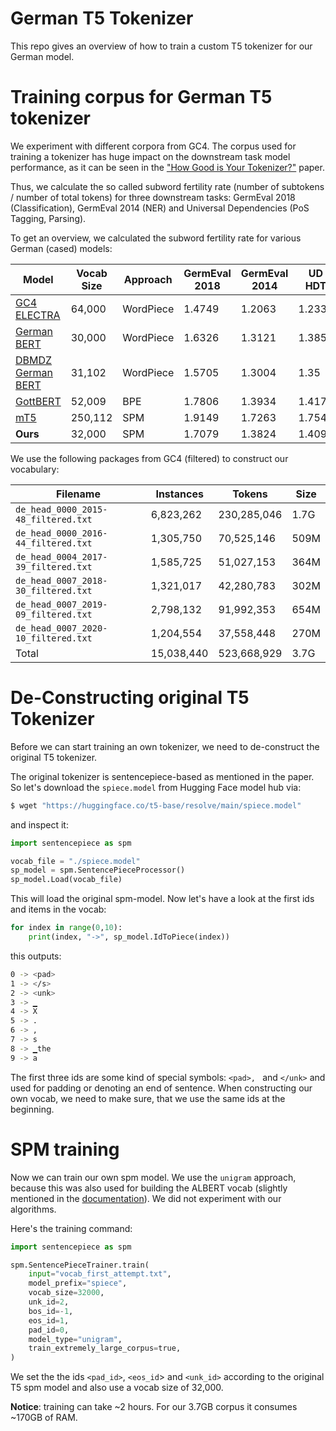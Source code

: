 # German T5 Tokenizer

This repo gives an overview of how to train a custom T5 tokenizer for our German model.

# Training corpus for German T5 tokenizer

We experiment with different corpora from GC4. The corpus used for training a tokenizer has huge impact on the downstream task model performance, as it can be seen in the ["How Good is Your Tokenizer?"](https://arxiv.org/abs/2012.15613) paper.

Thus, we calculate the so called subword fertility rate (number of subtokens / number of total tokens) for three downstream tasks: GermEval 2018 (Classification), GermEval 2014 (NER) and Universal Dependencies (PoS Tagging, Parsing).

To get an overview, we calculated the subword fertility rate for various German (cased) models:

| Model                                                                                      | Vocab Size | Approach  | GermEval 2018 | GermEval 2014 | UD HDT | Average
| ------------------------------------------------------------------------------------------ | ---------- | --------- | ------------- | ------------- | ------ | -------
| [GC4 ELECTRA](https://huggingface.co/stefan-it/electra-base-gc4-64k-0-cased-discriminator) |  64,000    | WordPiece | 1.4749        | 1.2063        | 1.2337 | 1.30
| [German BERT](https://huggingface.co/bert-base-german-cased)                               |  30,000    | WordPiece | 1.6326        | 1.3121        | 1.3852 | 1.44
| [DBMDZ German BERT](https://huggingface.co/bert-base-german-dbmdz-cased)                   |  31,102    | WordPiece | 1.5705        | 1.3004        | 1.35   | 1.41
| [GottBERT](https://huggingface.co/uklfr/gottbert-base)                                     |  52,009    | BPE       | 1.7806        | 1.3934        | 1.4172 | 1.53
| [mT5](https://huggingface.co/google/mt5-base)                                              | 250,112    | SPM       | 1.9149        | 1.7263        | 1.7545 | 1.80
| **Ours**                                                                                   |  32,000    | SPM       | 1.7079        | 1.3824        | 1.4097 | 1.50

We use the following packages from GC4 (filtered) to construct our vocabulary:

| Filename                            | Instances  | Tokens      | Size
| ----------------------------------- | ---------- | ----------- | ----
| `de_head_0000_2015-48_filtered.txt` |  6,823,262 | 230,285,046 | 1.7G
| `de_head_0000_2016-44_filtered.txt` |  1,305,750 |  70,525,146 | 509M
| `de_head_0004_2017-39_filtered.txt` |  1,585,725 |  51,027,153 | 364M
| `de_head_0007_2018-30_filtered.txt` |  1,321,017 |  42,280,783 | 302M
| `de_head_0007_2019-09_filtered.txt` |  2,798,132 |  91,992,353 | 654M
| `de_head_0007_2020-10_filtered.txt` |  1,204,554 |  37,558,448 | 270M
| Total                               | 15,038,440 | 523,668,929 | 3.7G

# De-Constructing original T5 Tokenizer

Before we can start training an own tokenizer, we need to de-construct the original T5 tokenizer.

The original tokenizer is sentencepiece-based as mentioned in the paper. So let's download the `spiece.model` from Hugging Face model hub via:

```bash
$ wget "https://huggingface.co/t5-base/resolve/main/spiece.model"
```

and inspect it:

```python
import sentencepiece as spm

vocab_file = "./spiece.model"
sp_model = spm.SentencePieceProcessor()
sp_model.Load(vocab_file)
```

This will load the original spm-model. Now let's have a look at the first ids and items in the vocab:

```python
for index in range(0,10):
    print(index, "->", sp_model.IdToPiece(index))
```

this outputs:

```bash
0 -> <pad>
1 -> </s>
2 -> <unk>
3 -> ▁
4 -> X
5 -> .
6 -> ,
7 -> s
8 -> ▁the
9 -> a
```

The first three ids are some kind of special symbols: `<pad>, `</s> and `</unk>` and used for padding or denoting an end of sentence. When constructing our own vocab, we need to make sure, that we use the same ids at the beginning.

# SPM training

Now we can train our own spm model. We use the `unigram` approach, because this was also used for building the ALBERT vocab (slightly mentioned in the [documentation](https://github.com/google-research/albert#sentencepiece)). We did not experiment with our algorithms.

Here's the training command:

```python
import sentencepiece as spm

spm.SentencePieceTrainer.train(
    input="vocab_first_attempt.txt",
    model_prefix="spiece",
    vocab_size=32000,
    unk_id=2,
    bos_id=-1,
    eos_id=1,
    pad_id=0,
    model_type="unigram",
    train_extremely_large_corpus=true,
)
```

We set the the ids `<pad_id>`, `<eos_id`> and `<unk_id>` according to the original T5 spm model and also use a vocab size of 32,000.

**Notice**: training can take ~2 hours. For our 3.7GB corpus it consumes ~170GB of RAM.
